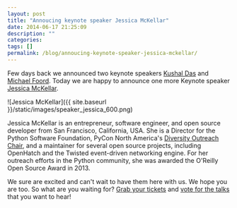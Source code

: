 ```yaml
---
layout: post
title: "Annoucing keynote speaker Jessica McKellar"
date: 2014-06-17 21:25:09
description: ""
categories:
tags: []
permalink: /blog/annoucing-keynote-speaker-jessica-mckellar/
---
```

Few days back we announced two keynote speakers [Kushal Das](http://kushaldas.in/aboutme.html) and [Michael Foord](http://www.voidspace.org.uk/). Today we are happy to announce one more Keynote speaker [Jessica McKellar](http://jesstess.com).

![Jessica McKellar]({{ site.baseurl }}/static/images/speaker_jessica_600.png)

Jessica McKellar is an entrepreneur, software engineer, and open
source developer from San Francisco, California, USA. She is a Director
for the Python Software Foundation, PyCon North America's [Diversity
Outreach Chair](https://twitter.com/jessicamckellar/status/413009020522221568), and a maintainer for several open source projects,
including OpenHatch and the Twisted event-driven networking engine. For
her outreach efforts in the Python community, she was awarded the
O'Reilly Open Source Award in 2013.

We sure are excited and can't wait to have them here with us. We hope
you are too. So what are you waiting for? [Grab your tickets](http://pyconindia2014.doattend.com/) and [vote for the talks](http://in.pycon.org/funnel/2014/) that you want to hear!
